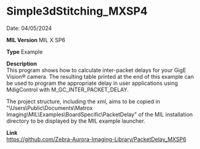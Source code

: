 # Simple3dStitching_MXSP4

Date: 04/05/2024

**MIL Version** MIL X SP6

**Type** Example

**Description**  
This program shows how to calculate inter-packet delays for your GigE Vision® camera. The resulting table printed at the end of this example can be used to program the appropriate delay in user applications using MdigControl with M_GC_INTER_PACKET_DELAY.

The project structure, including the xml, aims to be copied in "\Users\Public\Documents\Matrox Imaging\MIL\Examples\BoardSpecific\PacketDelay" of the MIL installation directory to be displayed by the MIL example launcher.

**Link**  
https://github.com/Zebra-Aurora-Imaging-Library/PacketDelay_MXSP6

